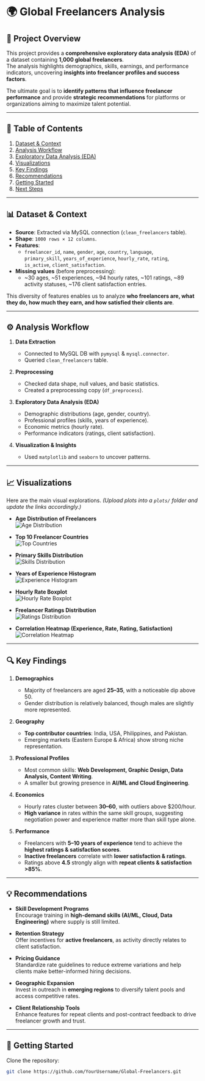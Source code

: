 # 🌍 Global Freelancers Analysis

## 📌 Project Overview
This project provides a **comprehensive exploratory data analysis (EDA)** of a dataset containing **1,000 global freelancers**.  
The analysis highlights demographics, skills, earnings, and performance indicators, uncovering **insights into freelancer profiles and success factors**.  

The ultimate goal is to **identify patterns that influence freelancer performance** and provide **strategic recommendations** for platforms or organizations aiming to maximize talent potential.  

---

## 📑 Table of Contents
1. [Dataset & Context](#dataset--context)  
2. [Analysis Workflow](#analysis-workflow)  
3. [Exploratory Data Analysis (EDA)](#exploratory-data-analysis-eda)  
4. [Visualizations](#visualizations)  
5. [Key Findings](#key-findings)  
6. [Recommendations](#recommendations)  
7. [Getting Started](#getting-started)  
8. [Next Steps](#next-steps)  

---

## 📊 Dataset & Context
- **Source**: Extracted via MySQL connection (`clean_freelancers` table).  
- **Shape**: `1000 rows × 12 columns`.  
- **Features**:
  - `freelancer_id`, `name`, `gender`, `age`, `country`, `language`,  
    `primary_skill`, `years_of_experience`, `hourly_rate`, `rating`,  
    `is_active`, `client_satisfaction`.  
- **Missing values** (before preprocessing):  
  - ~30 ages, ~51 experiences, ~94 hourly rates, ~101 ratings, ~89 activity statuses, ~176 client satisfaction entries.  

This diversity of features enables us to analyze **who freelancers are, what they do, how much they earn, and how satisfied their clients are**.  

---

## ⚙️ Analysis Workflow
1. **Data Extraction**  
   - Connected to MySQL DB with `pymysql` & `mysql.connector`.  
   - Queried `clean_freelancers` table.  

2. **Preprocessing**  
   - Checked data shape, null values, and basic statistics.  
   - Created a preprocessing copy (`df_preprocess`).  

3. **Exploratory Data Analysis (EDA)**  
   - Demographic distributions (age, gender, country).  
   - Professional profiles (skills, years of experience).  
   - Economic metrics (hourly rate).  
   - Performance indicators (ratings, client satisfaction).  

4. **Visualization & Insights**  
   - Used `matplotlib` and `seaborn` to uncover patterns.  

---

## 📈 Visualizations

Here are the main visual explorations. *(Upload plots into a `plots/` folder and update the links accordingly.)*

- **Age Distribution of Freelancers**  
  ![Age Distribution](plots/age_distribution.png)

- **Top 10 Freelancer Countries**  
  ![Top Countries](plots/top_countries.png)

- **Primary Skills Distribution**  
  ![Skills Distribution](plots/skills_distribution.png)

- **Years of Experience Histogram**  
  ![Experience Histogram](plots/experience_hist.png)

- **Hourly Rate Boxplot**  
  ![Hourly Rate Boxplot](plots/hourly_rate_box.png)

- **Freelancer Ratings Distribution**  
  ![Ratings Distribution](plots/ratings_distribution.png)

- **Correlation Heatmap (Experience, Rate, Rating, Satisfaction)**  
  ![Correlation Heatmap](plots/correlation_heatmap.png)

---

## 🔍 Key Findings

1. **Demographics**  
   - Majority of freelancers are aged **25–35**, with a noticeable dip above 50.  
   - Gender distribution is relatively balanced, though males are slightly more represented.  

2. **Geography**  
   - **Top contributor countries**: India, USA, Philippines, and Pakistan.  
   - Emerging markets (Eastern Europe & Africa) show strong niche representation.  

3. **Professional Profiles**  
   - Most common skills: **Web Development, Graphic Design, Data Analysis, Content Writing**.  
   - A smaller but growing presence in **AI/ML and Cloud Engineering**.  

4. **Economics**  
   - Hourly rates cluster between **$30–$60**, with outliers above $200/hour.  
   - **High variance** in rates within the same skill groups, suggesting negotiation power and experience matter more than skill type alone.  

5. **Performance**  
   - Freelancers with **5–10 years of experience** tend to achieve the **highest ratings & satisfaction scores**.  
   - **Inactive freelancers** correlate with **lower satisfaction & ratings**.  
   - Ratings above **4.5** strongly align with **repeat clients & satisfaction >85%**.  

---

## 💡 Recommendations

- **Skill Development Programs**  
  Encourage training in **high-demand skills (AI/ML, Cloud, Data Engineering)** where supply is still limited.  

- **Retention Strategy**  
  Offer incentives for **active freelancers**, as activity directly relates to client satisfaction.  

- **Pricing Guidance**  
  Standardize rate guidelines to reduce extreme variations and help clients make better-informed hiring decisions.  

- **Geographic Expansion**  
  Invest in outreach in **emerging regions** to diversify talent pools and access competitive rates.  

- **Client Relationship Tools**  
  Enhance features for repeat clients and post-contract feedback to drive freelancer growth and trust.  

---

## 🚀 Getting Started

Clone the repository:
```bash
git clone https://github.com/YourUsername/Global-Freelancers.git
